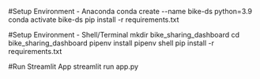 #Setup Environment - Anaconda
conda create --name bike-ds python=3.9
conda activate bike-ds
pip install -r requirements.txt

#Setup Environment - Shell/Terminal
mkdir bike_sharing_dashboard
cd bike_sharing_dashboard
pipenv install
pipenv shell
pip install -r requirements.txt

#Run Streamlit App
streamlit run app.py
